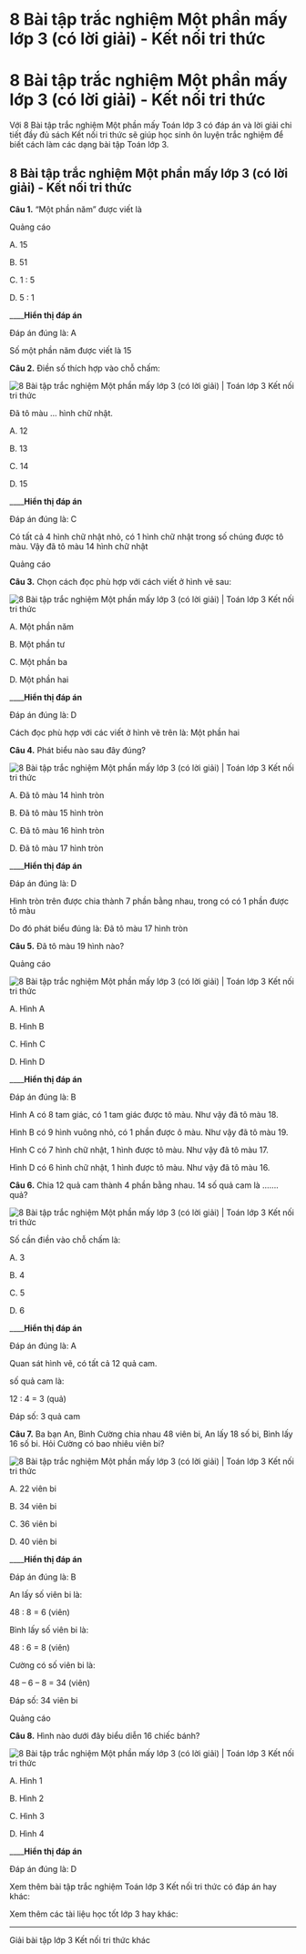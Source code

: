 # 8 Bài tập trắc nghiệm Một phần mấy lớp 3 (có lời giải) - Kết nối tri thức

# 8 Bài tập trắc nghiệm Một phần mấy lớp 3 (có lời giải) - Kết nối tri thức

Với 8 Bài tập trắc nghiệm Một phần mấy Toán lớp 3 có đáp án và lời giải chi tiết đầy đủ sách Kết nối tri thức sẽ giúp học sinh ôn luyện trắc nghiệm để biết cách làm các dạng bài tập Toán lớp 3.

## 8 Bài tập trắc nghiệm Một phần mấy lớp 3 (có lời giải) - Kết nối tri thức

**Câu 1.** “Một phần năm” được viết là

Quảng cáo

A. 15

B. 51

C. 1 : 5

D. 5 : 1 

____**Hiển thị đáp án**

Đáp án đúng là: A

Số một phần năm được viết là 15

**Câu 2.** Điền số thích hợp vào chỗ chấm:

![8 Bài tập trắc nghiệm Một phần mấy lớp 3 \(có lời giải\) | Toán lớp 3 Kết nối tri thức](https://vietjack.com/toan-3-kn/images/trac-nghiem-bai-14-mot-phan-may.PNG)

Đã tô màu … hình chữ nhật.

A. 12

B. 13

C. 14

D. 15

____**Hiển thị đáp án**

Đáp án đúng là: C

Có tất cả 4 hình chữ nhật nhỏ, có 1 hình chữ nhật trong số chúng được tô màu. Vậy đã tô màu 14 hình chữ nhật

Quảng cáo

**Câu 3.** Chọn cách đọc phù hợp với cách viết ở hình vẽ sau:

![8 Bài tập trắc nghiệm Một phần mấy lớp 3 \(có lời giải\) | Toán lớp 3 Kết nối tri thức](https://vietjack.com/toan-3-kn/images/trac-nghiem-bai-14-mot-phan-may-1.PNG)

A. Một phần năm

B. Một phần tư

C. Một phần ba

D. Một phần hai

____**Hiển thị đáp án**

Đáp án đúng là: D

Cách đọc phù hợp với các viết ở hình vẽ trên là: Một phần hai

**Câu 4.** Phát biểu nào sau đây đúng?

![8 Bài tập trắc nghiệm Một phần mấy lớp 3 \(có lời giải\) | Toán lớp 3 Kết nối tri thức](https://vietjack.com/toan-3-kn/images/trac-nghiem-bai-14-mot-phan-may-2.PNG)

A. Đã tô màu 14 hình tròn

B. Đã tô màu 15 hình tròn

C. Đã tô màu 16 hình tròn

D. Đã tô màu 17 hình tròn

____**Hiển thị đáp án**

Đáp án đúng là: D

Hình tròn trên được chia thành 7 phần bằng nhau, trong có có 1 phần được tô màu

Do đó phát biểu đúng là: Đã tô màu 17 hình tròn

**Câu 5.** Đã tô màu 19 hình nào?

Quảng cáo

![8 Bài tập trắc nghiệm Một phần mấy lớp 3 \(có lời giải\) | Toán lớp 3 Kết nối tri thức](https://vietjack.com/toan-3-kn/images/trac-nghiem-bai-14-mot-phan-may-3.PNG)

A. Hình A

B. Hình B

C. Hình C

D. Hình D

____**Hiển thị đáp án**

Đáp án đúng là: B

Hình A có 8 tam giác, có 1 tam giác được tô màu. Như vậy đã tô màu 18.

Hình B có 9 hình vuông nhỏ, có 1 phần được ô màu. Như vậy đã tô màu 19.

Hình C có 7 hình chữ nhật, 1 hình được tô màu. Như vậy đã tô màu 17.

Hình D có 6 hình chữ nhật, 1 hình được tô màu. Như vậy đã tô màu 16.

**Câu 6.** Chia 12 quả cam thành 4 phần bằng nhau. 14 số quả cam là ……. quả?

![8 Bài tập trắc nghiệm Một phần mấy lớp 3 \(có lời giải\) | Toán lớp 3 Kết nối tri thức](https://vietjack.com/toan-3-kn/images/trac-nghiem-bai-14-mot-phan-may-4.PNG)

Số cần điền vào chỗ chấm là:

A. 3

B. 4

C. 5 

D. 6

____**Hiển thị đáp án**

Đáp án đúng là: A

Quan sát hình vẽ, có tất cả 12 quả cam.

số quả cam là:

12 : 4 = 3 (quả)

Đáp số: 3 quả cam

**Câu 7.** Ba bạn An, Bình Cường chia nhau 48 viên bi, An lấy 18 số bi, Bình lấy 16 số bi. Hỏi Cường có bao nhiêu viên bi?

![8 Bài tập trắc nghiệm Một phần mấy lớp 3 \(có lời giải\) | Toán lớp 3 Kết nối tri thức](https://vietjack.com/toan-3-kn/images/trac-nghiem-bai-14-mot-phan-may-5.PNG)

A. 22 viên bi

B. 34 viên bi

C. 36 viên bi

D. 40 viên bi

____**Hiển thị đáp án**

Đáp án đúng là: B

An lấy số viên bi là:

48 : 8 = 6 (viên)

Bình lấy số viên bi là:

48 : 6 = 8 (viên)

Cường có số viên bi là:

48 – 6 – 8 = 34 (viên)

Đáp số: 34 viên bi

Quảng cáo

**Câu 8.** Hình nào dưới đây biểu diễn 16 chiếc bánh?

![8 Bài tập trắc nghiệm Một phần mấy lớp 3 \(có lời giải\) | Toán lớp 3 Kết nối tri thức](https://vietjack.com/toan-3-kn/images/trac-nghiem-bai-14-mot-phan-may-6.PNG)

A. Hình 1

B. Hình 2

C. Hình 3

D. Hình 4

____**Hiển thị đáp án**

Đáp án đúng là: D

Xem thêm bài tập trắc nghiệm Toán lớp 3 Kết nối tri thức có đáp án hay khác:

Xem thêm các tài liệu học tốt lớp 3 hay khác:

* * *

Giải bài tập lớp 3 Kết nối tri thức khác
